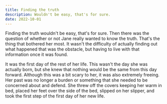 ```yaml
---
title: Finding the truth
description: Wouldn't be easy, that's for sure.
date: 2022-10-01
---
```


Finding the truth wouldn't be easy, that's for sure. Then there was the question of whether or not Jane really wanted to know the truth. That's the thing that bothered her most. It wasn't the difficulty of actually finding out what happened that was the obstacle, but having to live with that information once it was found.

It was the first day of the rest of her life. This wasn't the day she was actually born, but she knew that nothing would be the same from this day forward. Although this was a bit scary to her, it was also extremely freeing. Her past was no longer a burden or something that she needed to be concerned about and defend. She threw off the covers keeping her warm in bed, placed her feet over the side of the bed, slipped on her slipper, and took the first step of the first day of her new life.